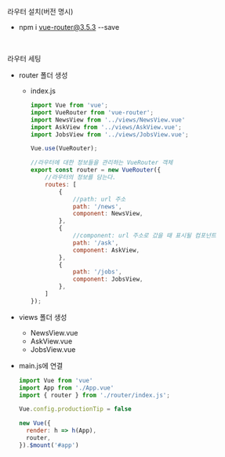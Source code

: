 라우터 설치(버전 명시)
- npm i vue-router@3.5.3 --save

<br>

라우터 세팅

- router 폴더 생성

  - index.js

    ```javascript
    import Vue from 'vue';
    import VueRouter from 'vue-router';
    import NewsView from '../views/NewsView.vue'
    import AskView from '../views/AskView.vue';
    import JobsView from '../views/JobsView.vue';
    
    Vue.use(VueRouter);
    
    //라우터에 대한 정보들을 관리하는 VueRouter 객체
    export const router = new VueRouter({
        //라우터의 정보를 담는다.
        routes: [
            {
                //path: url 주소
                path: '/news',
                component: NewsView,
            },
            {
                //component: url 주소로 갔을 때 표시될 컴포넌트
                path: '/ask',
                component: AskView,
            },
            {
                path: '/jobs',
                component: JobsView,
            },
        ]
    });
    ```

- views 폴더 생성

  - NewsView.vue
  - AskView.vue
  - JobsView.vue

- main.js에 연결

  ```javascript
  import Vue from 'vue'
  import App from './App.vue'
  import { router } from './router/index.js';
  
  Vue.config.productionTip = false
  
  new Vue({
    render: h => h(App),
    router,
  }).$mount('#app')
  ```

  